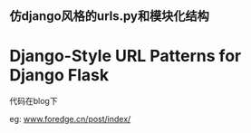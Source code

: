 ## 仿django风格的urls.py和模块化结构

# Django-Style URL Patterns for Django Flask

代码在blog下

eg: www.foredge.cn/post/index/
